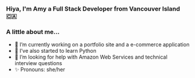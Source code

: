 ### Hiya, I'm Amy a Full Stack Developer from Vancouver Island 🇨🇦

### A little about me...
- 🦋 I’m currently working on a portfolio site and a e-commerce application
- 🌱 I’ve also started to learn Python
- 💭 I’m looking for help with Amazon Web Services and technical interview questions
- ✨ Pronouns: she/her
